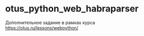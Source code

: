 # otus_python_web_habraparser
Дополнительное задание в рамках курса https://otus.ru/lessons/webpython/
